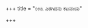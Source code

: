 +++
title = "೦೫೩ ಎರಗಿದನು ಕಟವಾಯ"

+++
<div class="audioEmbed"  src="https://archive.org/download/kumAra-vyAsa-bhArata_kaGaPa_with_metadata/08_karNa__19__053_eragidanu_kaTavAya.mp3" caption="ಗ-ಪ"></div>